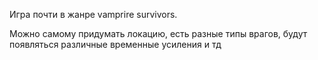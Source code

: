 Игра почти в жанре vamprire survivors.

Можно самому придумать локацию, есть разные типы врагов, будут появляться различные временные усиления и тд

